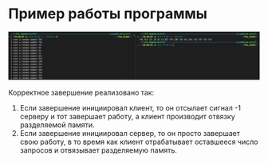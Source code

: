 # Пример работы программы

![Alt text](image.png)



Корректное завершение реализовано так:
1. Если завершение инициировал клиент, то он отсылает сигнал -1 серверу и тот завершает работу, а клиент производит отвязку разделяемой памяти.
2. Если завершение инициировал сервер, то он просто завершает свою работу, в то время как клиент отрабатывает оставшееся число запросов и отвязывает разделяемую память.